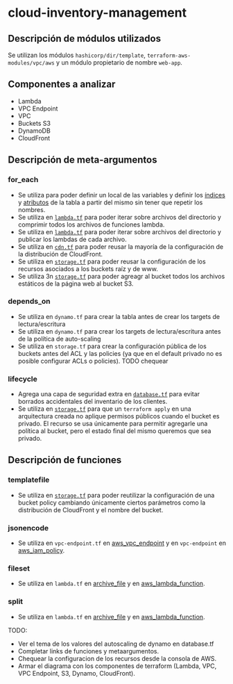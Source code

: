 # cloud-inventory-management

## Descripción de módulos utilizados

Se utilizan los módulos `hashicorp/dir/template`, `terraform-aws-modules/vpc/aws` y un módulo propietario de nombre `web-app`.

## Componentes a analizar

- Lambda
- VPC Endpoint
- VPC
- Buckets S3
- DynamoDB
- CloudFront

## Descripción de meta-argumentos

### for_each
- Se utiliza para poder definir un local de las variables y definir los [índices](https://github.com/Khato1319/cloud-inventory-management/blob/main/iac/database.tf#L26) y [atributos](https://github.com/Khato1319/cloud-inventory-management/blob/main/iac/database.tf#L26) de la tabla a partir del mismo sin tener que repetir los nombres.
- Se utiliza en [```lambda.tf```](link) para poder iterar sobre archivos del directorio y comprimir todos los archivos de funciones lambda.
- Se utiliza en [```lambda.tf```](link) para poder iterar sobre archivos del directorio y publicar los lambdas de cada archivo.
- Se utiliza en [```cdn.tf```](link) para poder reusar la mayoría de la configuración de la distribución de CloudFront.
- Se utiliza en [```storage.tf```](link) para poder reusar la configuración de los recursos asociados a los buckets raíz y de www.
- Se utiliza 3n [```storage.tf```](link) para poder agreagr al bucket todos los archivos estáticos de la página web al bucket S3.
### depends_on
- Se utiliza en ```dynamo.tf``` para crear la tabla antes de crear los targets de lectura/escritura
- Se utiliza en ```dynamo.tf``` para crear los targets de lectura/escritura antes de la política de auto-scaling
- Se utiliza en ```storage.tf``` para crear la configuración pública de los buckets antes del ACL y las policies (ya que en el default privado no es posible configurar ACLs o policies). TODO chequear
### lifecycle
- Agrega una capa de seguridad extra en [```database.tf```](link) para evitar borrados accidentales del inventario de los clientes.
- Se utiliza en [```storage.tf```](link) para que un ```terraform apply``` en una arquitectura creada no aplique permisos públicos cuando el bucket es privado. El recurso se usa únicamente para permitir agregarle una política al bucket, pero el estado final del mismo queremos que sea privado.
## Descripción de funciones
### templatefile
- Se utiliza en [```storage.tf```](link) para poder reutilizar la configuración de una bucket policy cambiando únicamente ciertos parámetros como la distribución de CloudFront y el nombre del bucket.
### jsonencode
- Se utiliza en ```vpc-endpoint.tf``` en [aws_vpc_endpoint](www.link.com) y en ```vpc-endpoint``` en [aws_iam_policy](www.link.com).
### fileset
- Se utiliza en ```lambda.tf``` en [archive_file](link) y en [aws_lambda_function](link).
### split
- Se utiliza en ```lambda.tf``` en [archive_file](link) y en [aws_lambda_function](link).


TODO:
- Ver el tema de los valores del autoscaling de dynamo en database.tf
- Completar links de funciones y metaargumentos.
- Chequear la configuracion de los recursos desde la consola de AWS.
- Armar el diagrama con los componentes de terraform (Lambda, VPC, VPC Endpoint, S3, Dynamo, CloudFront).
